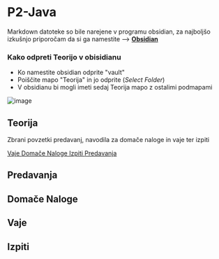 # P2-Java

Markdown datoteke so bile narejene v programu obsidian, za najboljšo izkušnjo priporočam da si ga namestite --> <b><a href="https://obsidian.md/"> Obsidian </a></b>

### Kako odpreti Teorijo v obisidianu


- Ko namestite obsidian odprite "vault" <br>
- Poiščite mapo "Teorija" in jo odprite (*Select Folder*)
- V obsidianu bi mogli imeti sedaj Teorija mapo z ostalimi podmapami<br>


![image](https://github.com/GameExplorer/P2-Java/assets/73129125/b60260f5-cc75-4711-9f5b-78a232fb78c2)


## Teorija

Zbrani povzetki predavanj, navodila za domače naloge in vaje ter izpiti

<a href="https://github.com/GameExplorer/P2-Java/tree/master/src/Teorija/Vaje"> Vaje </a>
<a href="https://github.com/GameExplorer/P2-Java/tree/master/src/Teorija/Doma%C4%8De%20Naloge"> Domače Naloge </a>
<a href="https://github.com/GameExplorer/P2-Java/tree/master/src/Teorija/Izpiti">Izpiti </a>
<a href="https://github.com/GameExplorer/P2-Java/tree/master/src/Teorija/Predavanja"> Predavanja </a>

## Predavanja



## Domače Naloge

## Vaje

## Izpiti
